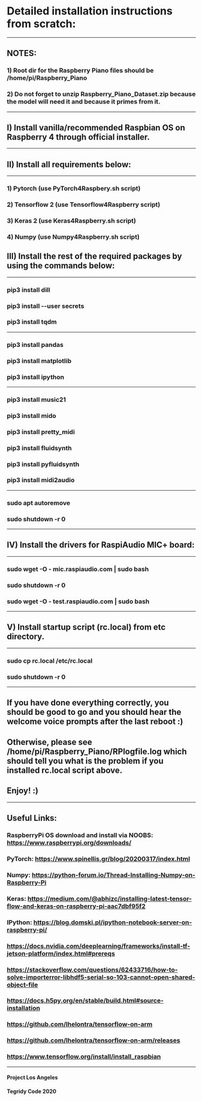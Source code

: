 # Detailed installation instructions from scratch:

***

## NOTES: 

### 1) Root dir for the Raspberry Piano files should be /home/pi/Raspberry_Piano
### 2) Do not forget to unzip Raspberry_Piano_Dataset.zip because the model will need it and because it primes from it.

***

## I) Install vanilla/recommended Raspbian OS on Raspberry 4 through official installer.
***
## II) Install all requirements below:
***
### 1) Pytorch (use PyTorch4Raspbery.sh script)

### 2) Tensorflow 2 (use Tensorflow4Raspberry script)

### 3) Keras 2 (use Keras4Raspberry.sh script)

### 4) Numpy (use Numpy4Raspberry.sh script)

## III) Install the rest of the required packages by using the commands below:
***
### pip3 install dill
### pip3 install --user secrets
### pip3 install tqdm

***

### pip3 install pandas
### pip3 install matplotlib
### pip3 install ipython

***

### pip3 install music21
### pip3 install mido
### pip3 install pretty_midi
### pip3 install fluidsynth
### pip3 install pyfluidsynth
### pip3 install midi2audio

***

### sudo apt autoremove
### sudo shutdown -r 0

***

## IV) Install the drivers for RaspiAudio MIC+ board:
***
### sudo wget -O - mic.raspiaudio.com | sudo bash
### sudo shutdown -r 0
### sudo wget -O - test.raspiaudio.com | sudo bash

***
## V) Install startup script (rc.local) from etc directory.
***

### sudo cp rc.local /etc/rc.local
### sudo shutdown -r 0

***
## If you have done everything correctly, you should be good to go and you should hear the welcome voice prompts after the last reboot :)
## Otherwise, please see /home/pi/Raspberry_Piano/RPlogfile.log which should tell you what is the problem if you installed rc.local script above.

## Enjoy! :)

***
## Useful Links:

### RaspberryPi OS download and install via NOOBS: https://www.raspberrypi.org/downloads/
### PyTorch: https://www.spinellis.gr/blog/20200317/index.html
### Numpy: https://python-forum.io/Thread-Installing-Numpy-on-Raspberry-Pi
### Keras: https://medium.com/@abhizc/installing-latest-tensor-flow-and-keras-on-raspberry-pi-aac7dbf95f2
### IPython: https://blog.domski.pl/ipython-notebook-server-on-raspberry-pi/

### https://docs.nvidia.com/deeplearning/frameworks/install-tf-jetson-platform/index.html#prereqs
### https://stackoverflow.com/questions/62433716/how-to-solve-importerror-libhdf5-serial-so-103-cannot-open-shared-object-file
### https://docs.h5py.org/en/stable/build.html#source-installation
### https://github.com/lhelontra/tensorflow-on-arm
### https://github.com/lhelontra/tensorflow-on-arm/releases
### https://www.tensorflow.org/install/install_raspbian
***

#### Project Los Angeles
#### Tegridy Code 2020
